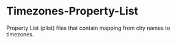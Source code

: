Timezones-Property-List
=======================

Property List (plist) files that contain mapping from city names to timezones.
